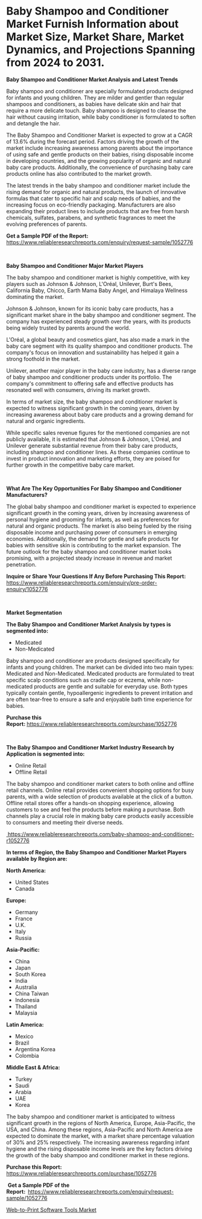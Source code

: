 <p><h1>Baby Shampoo and Conditioner Market Furnish Information about Market Size, Market Share, Market Dynamics, and Projections Spanning from 2024 to 2031.</h1></p><p><strong>Baby Shampoo and Conditioner Market Analysis and Latest Trends</strong></p>
<p><p>Baby shampoo and conditioner are specially formulated products designed for infants and young children. They are milder and gentler than regular shampoos and conditioners, as babies have delicate skin and hair that require a more delicate touch. Baby shampoo is designed to cleanse the hair without causing irritation, while baby conditioner is formulated to soften and detangle the hair.</p><p>The Baby Shampoo and Conditioner Market is expected to grow at a CAGR of 13.6% during the forecast period. Factors driving the growth of the market include increasing awareness among parents about the importance of using safe and gentle products on their babies, rising disposable income in developing countries, and the growing popularity of organic and natural baby care products. Additionally, the convenience of purchasing baby care products online has also contributed to the market growth.</p><p>The latest trends in the baby shampoo and conditioner market include the rising demand for organic and natural products, the launch of innovative formulas that cater to specific hair and scalp needs of babies, and the increasing focus on eco-friendly packaging. Manufacturers are also expanding their product lines to include products that are free from harsh chemicals, sulfates, parabens, and synthetic fragrances to meet the evolving preferences of parents.</p></p>
<p><strong>Get a Sample PDF of the Report:&nbsp;</strong> <a href="https://www.reliableresearchreports.com/enquiry/request-sample/1052776">https://www.reliableresearchreports.com/enquiry/request-sample/1052776</a></p>
<p>&nbsp;</p>
<p><strong>Baby Shampoo and Conditioner Major Market Players</strong></p>
<p><p>The baby shampoo and conditioner market is highly competitive, with key players such as Johnson & Johnson, L'Oréal, Unilever, Burt's Bees, California Baby, Chicco, Earth Mama Baby Angel, and Himalaya Wellness dominating the market. </p><p>Johnson & Johnson, known for its iconic baby care products, has a significant market share in the baby shampoo and conditioner segment. The company has experienced steady growth over the years, with its products being widely trusted by parents around the world.</p><p>L'Oréal, a global beauty and cosmetics giant, has also made a mark in the baby care segment with its quality shampoo and conditioner products. The company's focus on innovation and sustainability has helped it gain a strong foothold in the market.</p><p>Unilever, another major player in the baby care industry, has a diverse range of baby shampoo and conditioner products under its portfolio. The company's commitment to offering safe and effective products has resonated well with consumers, driving its market growth.</p><p>In terms of market size, the baby shampoo and conditioner market is expected to witness significant growth in the coming years, driven by increasing awareness about baby care products and a growing demand for natural and organic ingredients.</p><p>While specific sales revenue figures for the mentioned companies are not publicly available, it is estimated that Johnson & Johnson, L'Oréal, and Unilever generate substantial revenue from their baby care products, including shampoo and conditioner lines. As these companies continue to invest in product innovation and marketing efforts, they are poised for further growth in the competitive baby care market.</p></p>
<p>&nbsp;</p>
<p><strong>What Are The Key Opportunities For Baby Shampoo and Conditioner Manufacturers?</strong></p>
<p><p>The global baby shampoo and conditioner market is expected to experience significant growth in the coming years, driven by increasing awareness of personal hygiene and grooming for infants, as well as preferences for natural and organic products. The market is also being fueled by the rising disposable income and purchasing power of consumers in emerging economies. Additionally, the demand for gentle and safe products for babies with sensitive skin is contributing to the market expansion. The future outlook for the baby shampoo and conditioner market looks promising, with a projected steady increase in revenue and market penetration.</p></p>
<p><strong>Inquire or Share Your Questions If Any Before Purchasing This Report:</strong> <a href="https://www.reliableresearchreports.com/enquiry/pre-order-enquiry/1052776">https://www.reliableresearchreports.com/enquiry/pre-order-enquiry/1052776</a></p>
<p>&nbsp;</p>
<p><strong>Market Segmentation</strong></p>
<p><strong>The Baby Shampoo and Conditioner Market Analysis by types is segmented into:</strong></p>
<p><ul><li>Medicated</li><li>Non-Medicated</li></ul></p>
<p><p>Baby shampoo and conditioner are products designed specifically for infants and young children. The market can be divided into two main types: Medicated and Non-Medicated. Medicated products are formulated to treat specific scalp conditions such as cradle cap or eczema, while non-medicated products are gentle and suitable for everyday use. Both types typically contain gentle, hypoallergenic ingredients to prevent irritation and are often tear-free to ensure a safe and enjoyable bath time experience for babies.</p></p>
<p><strong>Purchase this Report:&nbsp;</strong><a href="https://www.reliableresearchreports.com/purchase/1052776">https://www.reliableresearchreports.com/purchase/1052776</a></p>
<p>&nbsp;</p>
<p><strong>The Baby Shampoo and Conditioner Market Industry Research by Application is segmented into:</strong></p>
<p><ul><li>Online Retail</li><li>Offline Retail</li></ul></p>
<p><p>The baby shampoo and conditioner market caters to both online and offline retail channels. Online retail provides convenient shopping options for busy parents, with a wide selection of products available at the click of a button. Offline retail stores offer a hands-on shopping experience, allowing customers to see and feel the products before making a purchase. Both channels play a crucial role in making baby care products easily accessible to consumers and meeting their diverse needs.</p></p>
<p><a href="https://www.reliableresearchreports.com/baby-shampoo-and-conditioner-r1052776">&nbsp;https://www.reliableresearchreports.com/baby-shampoo-and-conditioner-r1052776</a></p>
<p><strong>In terms of Region, the Baby Shampoo and Conditioner Market Players available by Region are:</strong></p>
<p>
    <p> <strong> North America: </strong>
        <ul>
            <li>United States</li>
            <li>Canada</li>
        </ul>
        </p> 
    <p> <strong> Europe: </strong>
        <ul>
            <li>Germany</li>
            <li>France</li>
            <li>U.K.</li>
            <li>Italy</li>
            <li>Russia</li>
        </ul>
        </p> 
    <p> <strong> Asia-Pacific: </strong>
        <ul>
            <li>China</li>
            <li>Japan</li>
            <li>South Korea</li>
            <li>India</li>
            <li>Australia</li>
            <li>China Taiwan</li>
            <li>Indonesia</li>
            <li>Thailand</li>
            <li>Malaysia</li>
        </ul>
        </p> 
    <p> <strong> Latin America: </strong>
        <ul>
            <li>Mexico</li>
            <li>Brazil</li>
            <li>Argentina Korea</li>
            <li>Colombia</li>
        </ul>
        </p> 
    <p> <strong> Middle East & Africa: </strong>
        <ul>
            <li>Turkey</li>
            <li>Saudi</li>
            <li>Arabia</li>
            <li>UAE</li>
            <li>Korea</li>
        </ul>
    </p>
    </p>
<p><p>The baby shampoo and conditioner market is anticipated to witness significant growth in the regions of North America, Europe, Asia-Pacific, the USA, and China. Among these regions, Asia-Pacific and North America are expected to dominate the market, with a market share percentage valuation of 30% and 25% respectively. The increasing awareness regarding infant hygiene and the rising disposable income levels are the key factors driving the growth of the baby shampoo and conditioner market in these regions.</p></p>
<p><strong>Purchase this Report: </strong><a href="https://www.reliableresearchreports.com/purchase/1052776">https://www.reliableresearchreports.com/purchase/1052776</a></p>
<p>&nbsp;<strong>Get a Sample PDF of the Report:&nbsp;&nbsp;</strong><a href="https://www.reliableresearchreports.com/enquiry/request-sample/1052776">https://www.reliableresearchreports.com/enquiry/request-sample/1052776</a></p>
<p><strong></strong></p>
<p><p><a href="https://view.publitas.com/reportprime-1/web-to-print-software-tools-market-analysis-and-sze-forecasted-for-period-from-2024-to-2031/">Web-to-Print Software Tools Market</a></p></p>